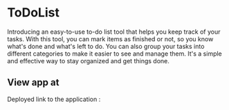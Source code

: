 # ToDoList
Introducing an easy-to-use to-do list tool that helps you keep track of your tasks. With this tool, you can mark items as finished or not, so you know what's done and what's left to do. You can also group your tasks into different categories to make it easier to see and manage them. It's a simple and effective way to stay organized and get things done.

## View app at

Deployed link to the application : <br>


